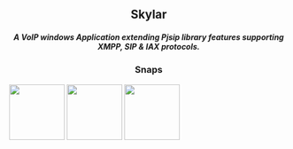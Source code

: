 <h2 align="center">Skylar</h2>  
<h5 align="center">
  A VoIP windows Application extending Pjsip library features supporting XMPP, SIP &amp; IAX protocols.
</h5>


<h3 align="center">Snaps</h3> 

<p float="left">
  <img src="/img1.png" width="100" />
  <img src="/img2.png" width="100" /> 
  <img src="/img3.png" width="100" />
</p>
